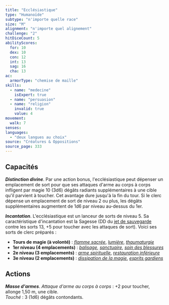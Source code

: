 ```yaml
---
title: "Ecclésiastique"
type: "Humanoïde"
subtype: "n'importe quelle race"
size: "M"
alignment: "n'importe quel alignement"
challenge: "2"
hitDiceCount: 5
abilityScores:
  for: 10
  dex: 10
  con: 12
  int: 13
  sag: 16
  cha: 13
ac: 
  armorType: "chemise de maille"
skills: 
  - name: "medecine"
    isExpert: true
  - name: "persuasion"
  - name: "religion"
    invalid: true
    value: 4
movement: 
  walk: 7
senses: 
languages: 
  - "deux langues au choix"
source: "Créatures & Oppositions"
source_page: 333
---
```

## Capacités
_**Distinction divine**_. Par une action bonus, l'ecclésiastique peut dépenser un emplacement de sort pour que ses attaques d'arme au corps à corps infligent par magie 10 (3d6) dégâts radiants supplémentaires à une cible qu'il parvient à toucher. Cet avantage dure jusqu'à la fin du tour. Si le clerc dépense un emplacement de sort de niveau 2 ou plus, les dégâts supplémentaires augmentent de 1d6 par niveau au-dessus du 1er.

_**Incantation**_. L'ecclésiastique est un lanceur de sorts de niveau 5. Sa caractéristique d'incantation est la Sagesse (DD du [jet de sauvegarde](/utiliser-les-caracteristiques#jets-de-sauvegarde) contre les sorts 13, +5 pour toucher avec les attaques de sort). Voici ses sorts de clerc préparés :
* **Tours de magie (à volonté)** : [_flamme sacrée_](/grimoire/flamme-sacree), [_lumière_](/grimoire/lumiere), [_thaumaturgie_](/grimoire/thaumaturgie)
* **1er niveau (4 emplacements)** : [_balisage_](/grimoire/balisage), [_sanctuaire_](/grimoire/sanctuaire), [_soin des blessures_](/grimoire/soin-des-blessures)
* **2e niveau (3 emplacements)** : [_arme spirituelle_](/grimoire/arme-spirituelle), [_restauration inférieure_](/grimoire/restauration-inferieure)
* **3e niveau (2 emplacements)** : [_dissipation de la magie_](/grimoire/dissipation-de-la-magie), [_esprits gardiens_](/grimoire/esprits-gardiens)

## Actions
_**Masse d'armes**_. _Attaque d'arme au corps à corps_ : +2 pour toucher, allonge 1,50 m, une cible.  
_Touché_ : 3 (1d6) dégâts contondants.
